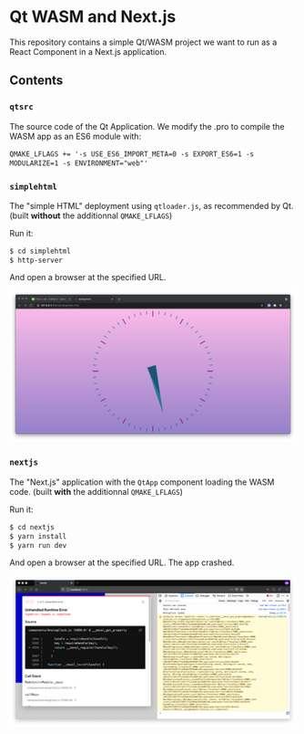 Qt WASM and Next.js
===================

This repository contains a simple Qt/WASM project we want to run as a React Component in a Next.js application.

Contents
--------

###  `qtsrc`

The source code of the Qt Application. We modify the .pro to compile the WASM app as an ES6 module with:

```
QMAKE_LFLAGS += '-s USE_ES6_IMPORT_META=0 -s EXPORT_ES6=1 -s MODULARIZE=1 -s ENVIRONMENT="web"'
```

### `simplehtml`

The "simple HTML" deployment using `qtloader.js`, as recommended by Qt. (built **without** the additionnal `QMAKE_LFLAGS`)

Run it:

    $ cd simplehtml
    $ http-server

And open a browser at the specified URL.

![simplehtml](doc/simplehtml.png)

### `nextjs`

The "Next.js" application with the `QtApp` component loading the WASM code. (built **with** the additionnal `QMAKE_LFLAGS`)


Run it:

    $ cd nextjs
    $ yarn install
    $ yarn run dev

And open a browser at the specified URL. The app crashed.

![nextjs-error](doc/nextjs-error.png)
